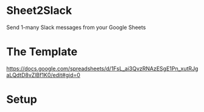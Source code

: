 # Sheet2Slack
Send 1-many Slack messages from your Google Sheets

# The Template
https://docs.google.com/spreadsheets/d/1FsL_ai3QvzRNAzESgE1Pn_xutRJgaLQdtD8vZlBf1K0/edit#gid=0

# Setup 



